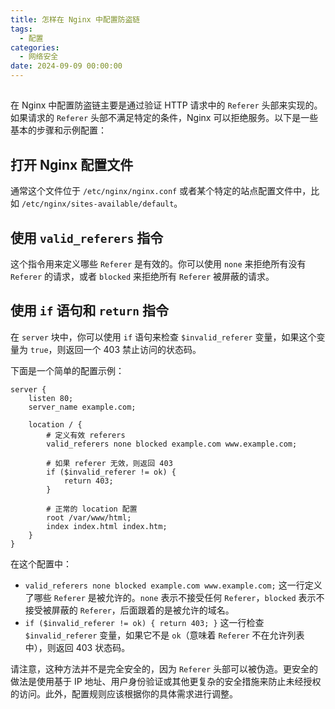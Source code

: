 ```yaml
---
title: 怎样在 Nginx 中配置防盗链
tags:
  - 配置
categories:
  - 网络安全
date: 2024-09-09 00:00:00
---
```


> 

<!-- more -->

## 

在 Nginx 中配置防盗链主要是通过验证 HTTP 请求中的 `Referer` 头部来实现的。如果请求的 `Referer` 头部不满足特定的条件，Nginx 可以拒绝服务。以下是一些基本的步骤和示例配置：

## 打开 Nginx 配置文件

通常这个文件位于 `/etc/nginx/nginx.conf` 或者某个特定的站点配置文件中，比如 `/etc/nginx/sites-available/default`。

## 使用 `valid_referers` 指令

这个指令用来定义哪些 `Referer` 是有效的。你可以使用 `none` 来拒绝所有没有 `Referer` 的请求，或者 `blocked` 来拒绝所有 `Referer` 被屏蔽的请求。

## 使用 `if` 语句和 `return` 指令

在 `server` 块中，你可以使用 `if` 语句来检查 `$invalid_referer` 变量，如果这个变量为 `true`，则返回一个 403 禁止访问的状态码。

下面是一个简单的配置示例：

```nginx
server {
    listen 80;
    server_name example.com;

    location / {
        # 定义有效 referers
        valid_referers none blocked example.com www.example.com;

        # 如果 referer 无效，则返回 403
        if ($invalid_referer != ok) {
            return 403;
        }

        # 正常的 location 配置
        root /var/www/html;
        index index.html index.htm;
    }
}
```

在这个配置中：

- `valid_referers none blocked example.com www.example.com;` 这一行定义了哪些 `Referer` 是被允许的。`none` 表示不接受任何 `Referer`，`blocked` 表示不接受被屏蔽的 `Referer`，后面跟着的是被允许的域名。
- `if ($invalid_referer != ok) { return 403; }` 这一行检查 `$invalid_referer` 变量，如果它不是 `ok`（意味着 `Referer` 不在允许列表中），则返回 403 状态码。

请注意，这种方法并不是完全安全的，因为 `Referer` 头部可以被伪造。更安全的做法是使用基于 IP 地址、用户身份验证或其他更复杂的安全措施来防止未经授权的访问。此外，配置规则应该根据你的具体需求进行调整。